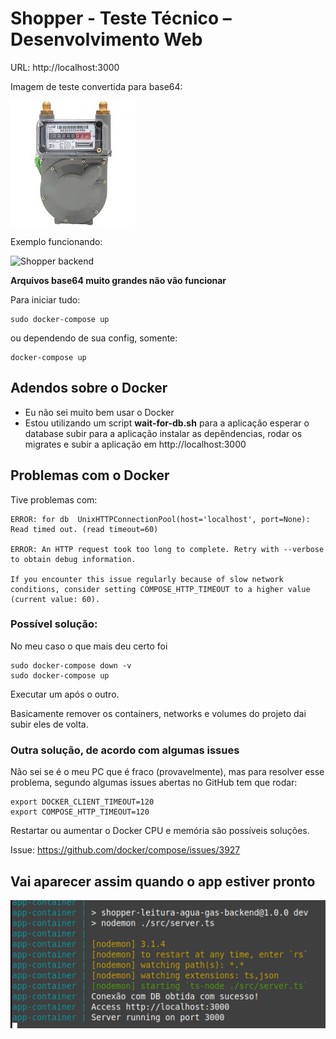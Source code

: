 # Shopper - Teste Técnico – Desenvolvimento Web

URL: http://localhost:3000

Imagem de teste convertida para base64:

![Shopper backend](https://github.com/gabriel-tomas/shopper-leitura-agua-gas-backend/blob/main/assets/imagetest.jpg?raw=true)

Exemplo funcionando:

![Shopper backend](https://github.com/gabriel-tomas/shopper-leitura-agua-gas-backend/blob/main/assets/usage.gif?raw=true)

**Arquivos base64 muito grandes não vão funcionar**

Para iniciar tudo:
```
sudo docker-compose up
```
ou dependendo de sua config, somente:
```
docker-compose up
```

## Adendos sobre o Docker
- Eu não sei muito bem usar o Docker
- Estou utilizando um script **wait-for-db.sh** para a aplicação esperar o database subir para a aplicação instalar as depêndencias, rodar os migrates e subir a aplicação em http://localhost:3000

## Problemas com o Docker
Tive problemas com:
```
ERROR: for db  UnixHTTPConnectionPool(host='localhost', port=None): Read timed out. (read timeout=60)

ERROR: An HTTP request took too long to complete. Retry with --verbose to obtain debug information.

If you encounter this issue regularly because of slow network conditions, consider setting COMPOSE_HTTP_TIMEOUT to a higher value (current value: 60).
```

### Possível solução:

No meu caso o que mais deu certo foi

```
sudo docker-compose down -v
sudo docker-compose up
```

Executar um após o outro.

Basicamente remover os containers, networks e volumes do projeto dai subir eles de volta.

### Outra solução, de acordo com algumas issues

Não sei se é o meu PC que é fraco (provavelmente), mas para resolver esse problema, segundo algumas issues abertas no GitHub tem que rodar:
```
export DOCKER_CLIENT_TIMEOUT=120
export COMPOSE_HTTP_TIMEOUT=120
```

Restartar ou aumentar o Docker CPU e memória são possíveis soluções. 

Issue: https://github.com/docker/compose/issues/3927

## Vai aparecer assim quando o app estiver pronto

![Shopper backend](https://github.com/gabriel-tomas/shopper-leitura-agua-gas-backend/blob/main/assets/success.png?raw=true)
